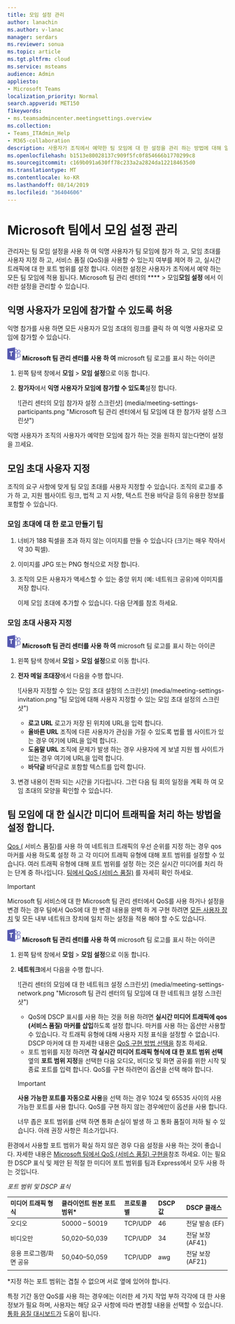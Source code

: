 ```yaml
---
title: 모임 설정 관리
author: lanachin
ms.author: v-lanac
manager: serdars
ms.reviewer: sonua
ms.topic: article
ms.tgt.pltfrm: cloud
ms.service: msteams
audience: Admin
appliesto:
- Microsoft Teams
localization_priority: Normal
search.appverid: MET150
f1keywords:
- ms.teamsadmincenter.meetingsettings.overview
ms.collection:
- Teams_ITAdmin_Help
- M365-collaboration
description: 사용자가 조직에서 예약한 팀 모임에 대 한 설정을 관리 하는 방법에 대해 알아봅니다.
ms.openlocfilehash: b1513e80028137c909f5fc0f854666b1770299c8
ms.sourcegitcommit: c169b091a630ff78c233a2a2824da122184635d0
ms.translationtype: MT
ms.contentlocale: ko-KR
ms.lasthandoff: 08/14/2019
ms.locfileid: "36404606"
---
```

# <a name="manage-meeting-settings-in-microsoft-teams"></a>Microsoft 팀에서 모임 설정 관리

관리자는 팀 모임 설정을 사용 하 여 익명 사용자가 팀 모임에 참가 하 고, 모임 초대를 사용자 지정 하 고, 서비스 품질 (QoS)을 사용할 수 있는지 여부를 제어 하 고, 실시간 트래픽에 대 한 포트 범위를 설정 합니다. 이러한 설정은 사용자가 조직에서 예약 하는 모든 팀 모임에 적용 됩니다. Microsoft 팀 관리 센터의 **** > 모임**모임 설정** 에서 이러한 설정을 관리할 수 있습니다.

## <a name="allow-anonymous-users-to-join-meetings"></a>익명 사용자가 모임에 참가할 수 있도록 허용

익명 참가를 사용 하면 모든 사용자가 모임 초대의 링크를 클릭 하 여 익명 사용자로 모임에 참가할 수 있습니다.

![](media/teams-logo-30x30.png) **Microsoft 팀 관리 센터를 사용 하 여** microsoft 팀 로고를 표시 하는 아이콘

1. 왼쪽 탐색 창에서 **모임** > **모임 설정**으로 이동 합니다.
2. **참가자**에서 **익명 사용자가 모임에 참가할 수 있도록**설정 합니다.

    ![관리 센터의 모임 참가자 설정 스크린샷] (media/meeting-settings-participants.png "Microsoft 팀 관리 센터에서 팀 모임에 대 한 참가자 설정 스크린샷")

익명 사용자가 조직의 사용자가 예약한 모임에 참가 하는 것을 원하지 않는다면이 설정을 끄세요.

## <a name="customize-meeting-invitations"></a>모임 초대 사용자 지정

조직의 요구 사항에 맞게 팀 모임 초대를 사용자 지정할 수 있습니다. 조직의 로고를 추가 하 고, 지원 웹사이트 링크, 법적 고 지 사항, 텍스트 전용 바닥글 등의 유용한 정보를 포함할 수 있습니다.

### <a name="tips-for-creating-a-logo-for-meeting-invitations"></a>모임 초대에 대 한 로고 만들기 팁  

1. 너비가 188 픽셀을 초과 하지 않는 이미지를 만들 수 있습니다 (크기는 매우 작아서 약 30 픽셀).
2. 이미지를 JPG 또는 PNG 형식으로 저장 합니다.
3. 조직의 모든 사용자가 액세스할 수 있는 중앙 위치 (예: 네트워크 공유)에 이미지를 저장 합니다.

    이제 모임 초대에 추가할 수 있습니다. 다음 단계를 참조 하세요.

### <a name="customize-your-meeting-invitations"></a>모임 초대 사용자 지정

![](media/teams-logo-30x30.png) **Microsoft 팀 관리 센터를 사용 하 여** microsoft 팀 로고를 표시 하는 아이콘

1. 왼쪽 탐색 창에서 **모임** > **모임 설정**으로 이동 합니다.
2. **전자 메일 초대장**에서 다음을 수행 합니다.

    ![사용자 지정할 수 있는 모임 초대 설정의 스크린샷] (media/meeting-settings-invitation.png "팀 모임에 대해 사용자 지정할 수 있는 모임 초대 설정의 스크린샷")

    - **로고 URL** 로고가 저장 된 위치에 URL을 입력 합니다.
    - **올바른 URL** 조직에 다른 사용자가 관심을 가질 수 있도록 법률 웹 사이트가 있는 경우 여기에 URL을 입력 합니다.
    - **도움말 URL** 조직에 문제가 발생 하는 경우 사용자에 게 보낼 지원 웹 사이트가 있는 경우 여기에 URL을 입력 합니다.
    - **바닥글** 바닥글로 포함할 텍스트를 입력 합니다.
3. 변경 내용이 전파 되는 시간을 기다립니다. 그런 다음 팀 회의 일정을 계획 하 여 모임 초대의 모양을 확인할 수 있습니다.  

## <a name="set-how-you-want-to-handle-real-time-media-traffic-for-teams-meetings"></a>팀 모임에 대 한 실시간 미디어 트래픽을 처리 하는 방법을 설정 합니다.

<a name="bknetwork"> </a>

[Qos (](qos-in-teams.md) 서비스 품질)를 사용 하 여 네트워크 트래픽의 우선 순위를 지정 하는 경우 qos 마커를 사용 하도록 설정 하 고 각 미디어 트래픽 유형에 대해 포트 범위를 설정할 수 있습니다. 여러 트래픽 유형에 대해 포트 범위를 설정 하는 것은 실시간 미디어를 처리 하는 단계 중 하나입니다. [팀에서 QoS (서비스 품질)](qos-in-teams.md) 를 자세히 확인 하세요.

> [!IMPORTANT]
> Microsoft 팀 서비스에 대 한 Microsoft 팀 관리 센터에서 QoS를 사용 하거나 설정을 변경 하는 경우 팀에서 QoS에 대 한 변경 내용을 완벽 하 게 구현 하려면 [모든 사용자 장치](QoS-in-Teams-clients.md) 및 모든 내부 네트워크 장치에 일치 하는 설정을 적용 해야 할 수도 있습니다.

 ![](media/teams-logo-30x30.png) **Microsoft 팀 관리 센터를 사용 하 여** microsoft 팀 로고를 표시 하는 아이콘

1. 왼쪽 탐색 창에서 **모임** > **모임 설정**으로 이동 합니다.
2. **네트워크**에서 다음을 수행 합니다.

    ![관리 센터의 모임에 대 한 네트워크 설정 스크린샷] (media/meeting-settings-network.png "Microsoft 팀 관리 센터의 팀 모임에 대 한 네트워크 설정 스크린샷")

    - QoS에 DSCP 표시를 사용 하는 것을 허용 하려면 **실시간 미디어 트래픽에 qos (서비스 품질) 마커를 삽입**하도록 설정 합니다. 마커를 사용 하는 옵션만 사용할 수 있습니다. 각 트래픽 유형에 대해 사용자 지정 표식을 설정할 수 없습니다. DSCP 마커에 대 한 자세한 내용은 [QoS 구현 방법 선택을](QoS-in-Teams.md#select-a-qos-implementation-method) 참조 하세요.
    - 포트 범위를 지정 하려면 **각 실시간 미디어 트래픽 형식에 대 한 포트 범위 선택**옆의 **포트 범위 지정**을 선택한 다음 오디오, 비디오 및 화면 공유를 위한 시작 및 종료 포트를 입력 합니다. QoS를 구현 하려면이 옵션을 선택 해야 합니다.
    > [!IMPORTANT]
    > **사용 가능한 포트를 자동으로 사용**을 선택 하는 경우 1024 및 65535 사이의 사용 가능한 포트를 사용 합니다. QoS를 구현 하지 않는 경우에만이 옵션을 사용 합니다.
    >
    > 너무 좁은 포트 범위를 선택 하면 통화 손실이 발생 하 고 통화 품질이 저하 될 수 있습니다. 아래 권장 사항은 최소가입니다.

환경에서 사용할 포트 범위가 확실 하지 않은 경우 다음 설정을 사용 하는 것이 좋습니다. 자세한 내용은 [Microsoft 팀에서 QoS (서비스 품질) 구현을](QoS-in-Teams.md)참조 하세요. 이는 필요한 DSCP 표식 및 제안 된 적절 한 미디어 포트 범위를 팀과 Express에서 모두 사용 하는 것입니다.

_포트 범위 및 DSCP 표식_

미디어 트래픽 형식| 클라이언트 원본 포트 범위\* |프로토콜별|DSCP 값|DSCP 클래스|
|:---             |:---                         |:---    |:---      |:---      |
|오디오            | 50000 – 50019               |TCP/UDP |46        |전달 발송 (EF)|
|비디오만            | 50,020–50,039               |TCP/UDP |34        |전달 보장 (AF41)|
|응용 프로그램/화면 공유| 50,040–50,059      |TCP/UDP |awg        |전달 보장 (AF21)|
| | | | |

\*지정 하는 포트 범위는 겹칠 수 없으며 서로 옆에 있어야 합니다.

특정 기간 동안 QoS를 사용 하는 경우에는 이러한 세 가지 작업 부하 각각에 대 한 사용 정보가 필요 하며, 사용자는 해당 요구 사항에 따라 변경할 내용을 선택할 수 있습니다. [통화 음질 대시보드가](turning-on-and-using-call-quality-dashboard.md) 도움이 됩니다.
